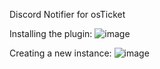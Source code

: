 Discord Notifier for osTicket

Installing the plugin:
![image](https://github.com/user-attachments/assets/3bad3e2c-6ce3-4009-ab14-d3055a572871)

Creating a new instance:
![image](https://github.com/user-attachments/assets/e5fa94ae-93d8-4dc6-af26-51efad92a80d)

